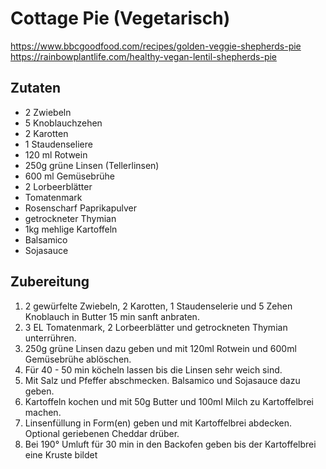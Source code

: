 # Cottage Pie (Vegetarisch)

<https://www.bbcgoodfood.com/recipes/golden-veggie-shepherds-pie>
<https://rainbowplantlife.com/healthy-vegan-lentil-shepherds-pie>

## Zutaten

* 2 Zwiebeln
* 5 Knoblauchzehen
* 2 Karotten
* 1 Staudenseliere
* 120 ml Rotwein
* 250g grüne Linsen (Tellerlinsen)
* 600 ml Gemüsebrühe
* 2 Lorbeerblätter
* Tomatenmark
* Rosenscharf Paprikapulver
* getrockneter Thymian 
* 1kg mehlige Kartoffeln
* Balsamico
* Sojasauce

## Zubereitung

1. 2 gewürfelte Zwiebeln, 2 Karotten, 1 Staudenselerie und 5 Zehen Knoblauch in Butter 15 min sanft anbraten.
1. 3 EL Tomatenmark, 2 Lorbeerblätter und getrockneten Thymian unterrühren.
1. 250g grüne Linsen dazu geben und mit 120ml Rotwein und 600ml Gemüsebrühe ablöschen.
1. Für 40 - 50 min köcheln lassen bis die Linsen sehr weich sind.
1. Mit Salz und Pfeffer abschmecken. Balsamico und Sojasauce dazu geben.
1. Kartoffeln kochen und mit 50g Butter und 100ml Milch zu Kartoffelbrei machen.
1. Linsenfüllung in Form(en) geben und mit Kartoffelbrei abdecken. Optional geriebenen Cheddar drüber.
1. Bei 190° Umluft für 30 min in den Backofen geben bis der Kartoffelbrei eine Kruste bildet
